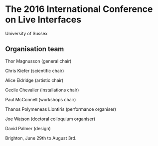 # The 2016 International Conference on Live Interfaces

University of Sussex

## Organisation team

Thor Magnusson (general chair)

Chris Kiefer (scientific chair)

Alice Eldridge (artistic chair)

Cecile Chevalier (installations chair)

Paul McConnell (workshops chair)

Thanos Polymeneas Liontiris (performance organiser)

Joe Watson (doctoral colloquium organiser)

David Palmer (design)


Brighton, June 29th to August 3rd.
